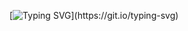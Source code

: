 [![Typing SVG](https://readme-typing-svg.demolab.com?font=Times+New+Roman&weight=200&pause=1000&color=85F4F7&background=37FFF600&center=true&vCenter=true&random=true&width=435&lines=Just+a+Tech+Guy+making+Network.;Learning+Full+Stack+Web+Development.;Always+ready+to+be+a+part+of+the+team.;Learning+new+things+every+day.)](https://git.io/typing-svg)
